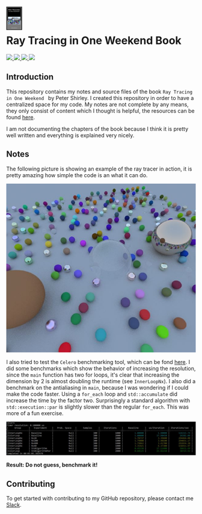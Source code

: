 <img src="https://raw.githubusercontent.com/RayTracing/raytracing.github.io/master/images/RTOneWeekend-small.jpg" alt="RTOneWeekend-small.jpg" height="62px" width="42px" align="left"><br><br>

# Ray Tracing in One Weekend Book
<div>
    <a href="https://github.com/NaPiZip/Tipps-and-tricks">
        <img src="https://img.shields.io/badge/Document%20Version-0.0.1-green.svg"/>
    </a>
    <a href="https://www.microsoft.com">
        <img src="https://img.shields.io/badge/Windows%2010%20x64-10.0.17134%20Build%2017134-blue.svg"/>
    </a>
    <a href="https://cmake.org/">
        <img src="https://img.shields.io/badge/CMake-3.15.3-blue"/>
    </a>
    <a href="https://visualstudio.microsoft.com/vs/">
        <img src="https://img.shields.io/badge/Microsoft%20Visual%20Studio-16.3.1-blue"/>
    </a>
</div>

## Introduction
This repository contains my notes and source files of the book `Ray Tracing in One Weekend ` by Peter Shirley. I created this repository in order to have a centralized space for my code. My notes are not complete by any means, they only consist of content which I thought is helpful, the resources can be found [here](https://raytracing.github.io/books/RayTracingInOneWeekend.html).

I am not documenting the chapters of the book because I think it is pretty well written and everything is explained very nicely.

## Notes
The following picture is showing an example of the ray tracer in action, it is pretty amazing how simple the code is an what it can do.

<p align="center">
<img src="https://raw.githubusercontent.com/NaPiZip/Programming-basics-cpp/master/Raytracing_in_on_week/images/cover.JPG"/></p>


I also tried to test the `Celero` benchmarking tool, which can be fond [here](https://github.com/DigitalInBlue/Celero).
I did some benchmarks which show the behavior of increasing the resolution, since the `main` function has two for loops, it's clear that increasing the dimension by 2 is almost doubling the runtime (see `InnerLoopNx`). I also did a benchmark on the antialiasing in `main`, because I was wondering if I could make the code faster. Using a `for_each` loop and `std::accumulate` did increase the time by the factor two. Surprisingly a standard algorithm with `std::execution::par` is slightly slower than the regular `for_each`. This was more of a fun exercise.

<p align="center">
<img src="https://raw.githubusercontent.com/NaPiZip/Programming-basics-cpp/master/Raytracing_in_on_week/images/benchmark.JPG"/></p>

**Result:
Do not guess, benchmark it!**

## Contributing
To get started with contributing to my GitHub repository, please contact me [Slack](https://join.slack.com/t/napi-friends/shared_invite/enQtNDg3OTg5NDc1NzUxLWU1MWNhNmY3ZTVmY2FkMDM1ODg1MWNlMDIyYTk1OTg4OThhYzgyNDc3ZmE5NzM1ZTM2ZDQwZGI0ZjU2M2JlNDU).
